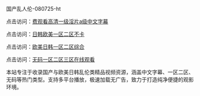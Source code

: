 国产乱人伦-080725-ht

点击访问：<a href="https://heiliaoe8ajia.pages.dev">费观看高清一级淫片a级中文字幕</a>

点击访问：<a href="https://heiliaoxqkkct.pages.dev">日韩欧美一区二区不卡</a>

点击访问：<a href="https://heiliaoxwd5i8.pages.dev">欧美日韩一区二区综合</a>

点击访问：<a href="https://bered.pages.dev/">无码一区二区三区在线观看</a>

本站专注于收录国产与欧美日韩乱伦类精品视频资源，涵盖中文字幕、一区二区、无码等热门类型。支持多平台播放，极速加载无广告，致力于打造纯净便捷的观影环境。

<span style="display:none;">[Canonical link](https://github.com/linh20250708/linh19 ）</span>

